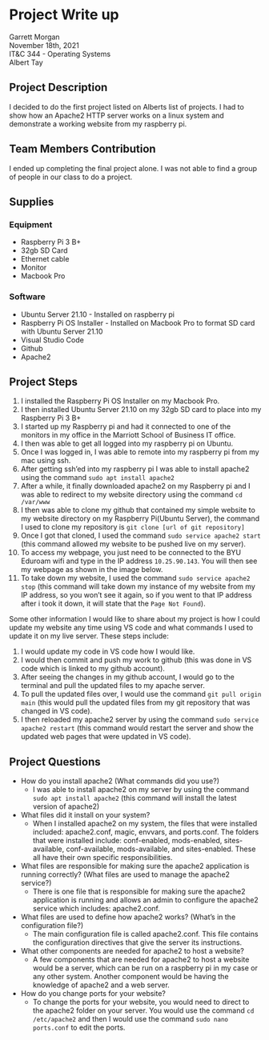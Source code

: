 # Project Write up
Garrett Morgan <br/>
November 18th, 2021<br/>
IT&C 344 - Operating Systems<br/>
Albert Tay

## Project Description
I decided to do the first project listed on Alberts list of projects. I had to show how an Apache2 HTTP server works on a linux system and demonstrate a working website from my raspberry pi.

## Team Members Contribution
I ended up completing the final project alone. I was not able to find a group of people in our class to do a project.

## Supplies
### Equipment
- Raspberry Pi 3 B+
- 32gb SD Card
- Ethernet cable
- Monitor
- Macbook Pro
### Software
- Ubuntu Server 21.10 - Installed on raspberry pi
- Raspberry Pi OS Installer - Installed on Macbook Pro to format SD card with Ubuntu Server 21.10
- Visual Studio Code
- Github
- Apache2

## Project Steps
1. I installed the Raspberry Pi OS Installer on my Macbook Pro.
2. I then installed Ubuntu Server 21.10 on my 32gb SD card to place into my Raspberry Pi 3 B+
3. I started up my Raspberry pi and had it connected to one of the monitors in my office in the Marriott School of Business IT office. 
4. I then was able to get all logged into my raspberry pi on Ubuntu.
5. Once I was logged in, I was able to remote into my raspberry pi from my mac using ssh.
6. After getting ssh’ed into my raspberry pi I was able to install apache2 using the command `sudo apt install apache2`
7. After a while, it finally downloaded apache2 on my Raspberry pi and I was able to redirect to my website directory using the command `cd /var/www`
8. I then was able to clone my github that contained my simple website to my website directory on my Raspberry Pi(Ubuntu Server), the command I used to clone my repository is `git clone [url of git repository]`
9. Once I got that cloned, I used the command `sudo service apache2 start` (this command allowed my website to be pushed live on my server).
10. To access my webpage, you just need to be connected to the BYU Eduroam wifi and type in the IP address `10.25.90.143`. You will then see my webpage as shown in the image below.
11. To take down my website, I used the command `sudo service apache2 stop` (this command will take down my instance of my website from my IP address, so you won’t see it again, so if you went to that IP address after i took it down, it will state that the `Page Not Found`).

Some other information I would like to share about my project is how I could update my website any time using VS code and what commands I used to update it on my live server. These steps include:
1. I would update my code in VS code how I would like. 
2. I would then commit and push my work to github (this was done in VS code which is linked to my github account).
3. After seeing the changes in my github account, I would go to the terminal and pull the updated files to my apache server. 
4. To pull the updated files over, I would use the command `git pull origin main` (this would pull the updated files from my git repository that was changed in VS code).
5. I then reloaded my apache2 server by using the command `sudo service apache2 restart` (this command would restart the server and show the updated web pages that were updated in VS code).
## Project Questions
- How do you install apache2 (What commands did you use?)
  - I was able to install apache2 on my server by using the command `sudo apt install apache2` (this command will install the latest version of apache2)
- What files did it install on your system?
  - When I installed apache2 on my system, the files that were installed included: apache2.conf, magic, envvars, and ports.conf. The folders that were installed include: conf-enabled, mods-enabled, sites-available, conf-available, mods-available, and sites-enabled. These all have their own specific responsibilities.
- What files are responsible for making sure the apache2 application is running correctly? (What files are used to manage the apache2 service?)
  - There is one file that is responsible for making sure the apache2 application is running and allows an admin to configure the apache2 service which includes: apache2.conf.
- What files are used to define how apache2 works? (What’s in the configuration file?)
  - The main configuration file is called apache2.conf. This file contains the configuration directives that give the server its instructions.
- What other components are needed for apache2 to host a website?
  - A few components that are needed for apache2 to host a website would be a server, which can be run on a raspberry pi in my case or any other system. Another component would be having the knowledge of apache2 and a web server.
- How do you change ports for your website?
  - To change the ports for your website, you would need to direct to the apache2 folder on your server. You would use the command `cd /etc/apache2` and then I would use the command `sudo nano ports.conf` to edit the ports.
